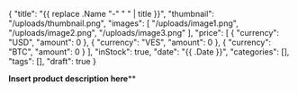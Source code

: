 {
  "title": "{{ replace .Name "-" " " | title }}",
  "thumbnail": "/uploads/thumbnail.png",
  "images": [
    "/uploads/image1.png",
    "/uploads/image2.png",
    "/uploads/image3.png"
  ],
  "price": [
    { "currency": "USD", "amount": 0 },
    { "currency": "VES", "amount": 0 },
    { "currency": "BTC", "amount": 0 }
  ],
  "inStock": true,
  "date": "{{ .Date }}",
  "categories": [],
  "tags": [],
  "draft": true
}

**Insert product description here****
